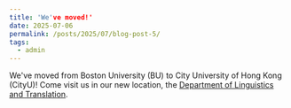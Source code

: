 ```yaml
---
title: 'We've moved!'
date: 2025-07-06
permalink: /posts/2025/07/blog-post-5/
tags:
  - admin
---
```


We've moved from Boston University (BU) to City University of Hong Kong (CityU)! Come visit us in our new location, the <a href="https://lt.cityu.edu.hk/" target="_blank">Department of Linguistics and Translation</a>. 
